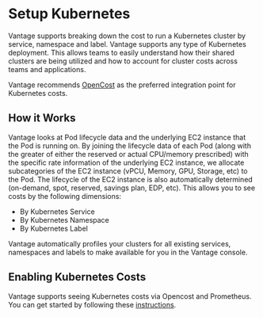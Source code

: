 # Setup Kubernetes

Vantage supports breaking down the cost to run a Kubernetes cluster by service, namespace and label. Vantage supports any type of Kubernetes deployment. This allows teams to easily understand how their shared clusters are being utilized and how to account for cluster costs across teams and applications.

Vantage recommends [OpenCost](/opencost) as the preferred integration point for Kubernetes costs.

## How it Works

Vantage looks at Pod lifecycle data and the underlying EC2 instance that the Pod is running on. By joining the lifecycle data of each Pod (along with the greater of either the reserved or actual CPU/memory prescribed) with the specific rate information of the underlying EC2 instance, we allocate subcategories of the EC2 instance (vPCU, Memory, GPU, Storage, etc) to the Pod. The lifecycle of the EC2 instance is also automatically determined (on-demand, spot, reserved, savings plan, EDP, etc). This allows you to see costs by the following dimensions:

- By Kubernetes Service
- By Kubernetes Namespace
- By Kubernetes Label

Vantage automatically profiles your clusters for all existing services, namespaces and labels to make available for you in the Vantage console.

## Enabling Kubernetes Costs

Vantage supports seeing Kubernetes costs via Opencost and Prometheus. You can get started by following these [instructions](https://docs.vantage.sh/opencost/).

